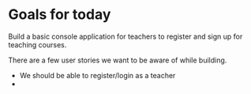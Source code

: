 # Goals for today

Build a basic console application for teachers to register and sign up for teaching courses. 

There are a few user stories we want to be aware of while building.

- We should be able to register/login as a teacher
- 

